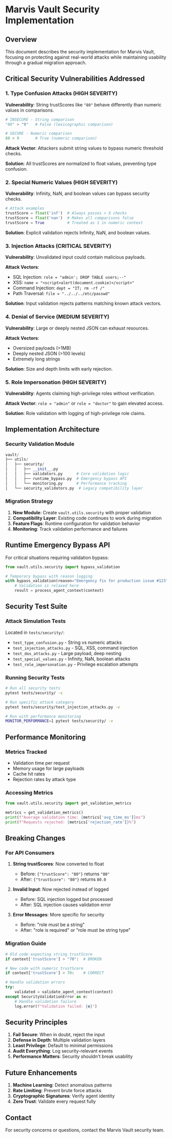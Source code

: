 # Marvis Vault Security Implementation

## Overview

This document describes the security implementation for Marvis Vault, focusing on protecting against real-world attacks while maintaining usability through a gradual migration approach.

## Critical Security Vulnerabilities Addressed

### 1. Type Confusion Attacks (HIGH SEVERITY)

**Vulnerability**: String trustScores like `"80"` behave differently than numeric values in comparisons.

```python
# INSECURE - String comparison
"80" > "9"   # False (lexicographic comparison)

# SECURE - Numeric comparison  
80 > 9       # True (numeric comparison)
```

**Attack Vector**: Attackers submit string values to bypass numeric threshold checks.

**Solution**: All trustScores are normalized to float values, preventing type confusion.

### 2. Special Numeric Values (HIGH SEVERITY)

**Vulnerability**: Infinity, NaN, and boolean values can bypass security checks.

```python
# Attack examples
trustScore = float('inf')  # Always passes > X checks
trustScore = float('nan')  # Makes all comparisons false
trustScore = True          # Treated as 1 in numeric context
```

**Solution**: Explicit validation rejects Infinity, NaN, and boolean values.

### 3. Injection Attacks (CRITICAL SEVERITY)

**Vulnerability**: Unvalidated input could contain malicious payloads.

**Attack Vectors**:
- SQL Injection: `role = "admin'; DROP TABLE users;--"`
- XSS: `name = "<script>alert(document.cookie)</script>"`
- Command Injection: `dept = "IT; rm -rf /"`
- Path Traversal: `file = "../../../etc/passwd"`

**Solution**: Input validation rejects patterns matching known attack vectors.

### 4. Denial of Service (MEDIUM SEVERITY)

**Vulnerability**: Large or deeply nested JSON can exhaust resources.

**Attack Vectors**:
- Oversized payloads (>1MB)
- Deeply nested JSON (>100 levels)
- Extremely long strings

**Solution**: Size and depth limits with early rejection.

### 5. Role Impersonation (HIGH SEVERITY)

**Vulnerability**: Agents claiming high-privilege roles without verification.

**Attack Vector**: `role = "admin"` or `role = "doctor"` to gain elevated access.

**Solution**: Role validation with logging of high-privilege role claims.

## Implementation Architecture

### Security Validation Module

```python
vault/
├── utils/
│   ├── security/
│   │   ├── __init__.py
│   │   ├── validators.py      # Core validation logic
│   │   ├── runtime_bypass.py  # Emergency bypass API
│   │   └── monitoring.py      # Performance tracking
│   └── security_validators.py  # Legacy compatibility layer
```

### Migration Strategy

1. **New Module**: Create `vault.utils.security` with proper validation
2. **Compatibility Layer**: Existing code continues to work during migration
3. **Feature Flags**: Runtime configuration for validation behavior
4. **Monitoring**: Track validation performance and failures

## Runtime Emergency Bypass API

For critical situations requiring validation bypass:

```python
from vault.utils.security import bypass_validation

# Temporary bypass with reason logging
with bypass_validation(reason="Emergency fix for production issue #123"):
    # Validation is relaxed here
    result = process_agent_context(context)
```

## Security Test Suite

### Attack Simulation Tests

Located in `tests/security/`:
- `test_type_confusion.py` - String vs numeric attacks
- `test_injection_attacks.py` - SQL, XSS, command injection
- `test_dos_attacks.py` - Large payload, deep nesting
- `test_special_values.py` - Infinity, NaN, boolean attacks
- `test_role_impersonation.py` - Privilege escalation attempts

### Running Security Tests

```bash
# Run all security tests
pytest tests/security/ -v

# Run specific attack category
pytest tests/security/test_injection_attacks.py -v

# Run with performance monitoring
MONITOR_PERFORMANCE=1 pytest tests/security/ -v
```

## Performance Monitoring

### Metrics Tracked

- Validation time per request
- Memory usage for large payloads
- Cache hit rates
- Rejection rates by attack type

### Accessing Metrics

```python
from vault.utils.security import get_validation_metrics

metrics = get_validation_metrics()
print(f"Average validation time: {metrics['avg_time_ms']}ms")
print(f"Requests rejected: {metrics['rejection_rate']}%")
```

## Breaking Changes

### For API Consumers

1. **String trustScores**: Now converted to float
   - Before: `{"trustScore": "80"}` returns `"80"`
   - After: `{"trustScore": "80"}` returns `80.0`

2. **Invalid Input**: Now rejected instead of logged
   - Before: SQL injection logged but processed
   - After: SQL injection causes validation error

3. **Error Messages**: More specific for security
   - Before: "role must be a string"
   - After: "role is required" or "role must be string type"

### Migration Guide

```python
# Old code expecting string trustScore
if context['trustScore'] > "70":  # BROKEN

# New code with numeric trustScore  
if context['trustScore'] > 70:    # CORRECT

# Handle validation errors
try:
    validated = validate_agent_context(context)
except SecurityValidationError as e:
    # Handle validation failure
    log.error(f"Validation failed: {e}")
```

## Security Principles

1. **Fail Secure**: When in doubt, reject the input
2. **Defense in Depth**: Multiple validation layers
3. **Least Privilege**: Default to minimal permissions
4. **Audit Everything**: Log security-relevant events
5. **Performance Matters**: Security shouldn't break usability

## Future Enhancements

1. **Machine Learning**: Detect anomalous patterns
2. **Rate Limiting**: Prevent brute force attacks
3. **Cryptographic Signatures**: Verify agent identity
4. **Zero Trust**: Validate every request fully

## Contact

For security concerns or questions, contact the Marvis Vault security team.